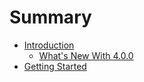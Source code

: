 # Summary

* [Introduction](README.md)
   * [What's New With 4.0.0](whats_new_with_400.md)
* [Getting Started](getting_started.md)

